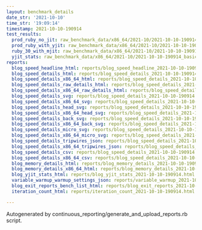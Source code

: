 ```yaml
---
layout: benchmark_details
date_str: '2021-10-10'
time_str: '19:09:14'
timestamp: 2021-10-10-190914
test_results:
  prod_ruby_no_jit: raw_benchmark_data/x86_64/2021-10/2021-10-10-190914_basic_benchmark_prod_ruby_no_jit.json
  prod_ruby_with_yjit: raw_benchmark_data/x86_64/2021-10/2021-10-10-190914_basic_benchmark_prod_ruby_with_yjit.json
  ruby_30_with_mjit: raw_benchmark_data/x86_64/2021-10/2021-10-10-190914_basic_benchmark_ruby_30_with_mjit.json
  yjit_stats: raw_benchmark_data/x86_64/2021-10/2021-10-10-190914_basic_benchmark_yjit_stats.json
reports:
  blog_speed_headline_html: reports/blog_speed_headline_2021-10-10-190914.html
  blog_speed_details_html: reports/blog_speed_details_2021-10-10-190914.html
  blog_speed_details_x86_64_html: reports/blog_speed_details_2021-10-10-190914.x86_64.html
  blog_speed_details_raw_details_html: reports/blog_speed_details_2021-10-10-190914.raw_details.html
  blog_speed_details_x86_64_raw_details_html: reports/blog_speed_details_2021-10-10-190914.x86_64.raw_details.html
  blog_speed_details_svg: reports/blog_speed_details_2021-10-10-190914.svg
  blog_speed_details_x86_64_svg: reports/blog_speed_details_2021-10-10-190914.x86_64.svg
  blog_speed_details_head_svg: reports/blog_speed_details_2021-10-10-190914.head.svg
  blog_speed_details_x86_64_head_svg: reports/blog_speed_details_2021-10-10-190914.x86_64.head.svg
  blog_speed_details_back_svg: reports/blog_speed_details_2021-10-10-190914.back.svg
  blog_speed_details_x86_64_back_svg: reports/blog_speed_details_2021-10-10-190914.x86_64.back.svg
  blog_speed_details_micro_svg: reports/blog_speed_details_2021-10-10-190914.micro.svg
  blog_speed_details_x86_64_micro_svg: reports/blog_speed_details_2021-10-10-190914.x86_64.micro.svg
  blog_speed_details_tripwires_json: reports/blog_speed_details_2021-10-10-190914.tripwires.json
  blog_speed_details_x86_64_tripwires_json: reports/blog_speed_details_2021-10-10-190914.x86_64.tripwires.json
  blog_speed_details_csv: reports/blog_speed_details_2021-10-10-190914.csv
  blog_speed_details_x86_64_csv: reports/blog_speed_details_2021-10-10-190914.x86_64.csv
  blog_memory_details_html: reports/blog_memory_details_2021-10-10-190914.html
  blog_memory_details_x86_64_html: reports/blog_memory_details_2021-10-10-190914.x86_64.html
  blog_yjit_stats_html: reports/blog_yjit_stats_2021-10-10-190914.html
  variable_warmup_warmup_settings_json: reports/variable_warmup_2021-10-10-190914.warmup_settings.json
  blog_exit_reports_bench_list_html: reports/blog_exit_reports_2021-10-10-190914.bench_list.html
  iteration_count_html: reports/iteration_count_2021-10-10-190914.html

---
```

Autogenerated by continuous_reporting/generate_and_upload_reports.rb script.
